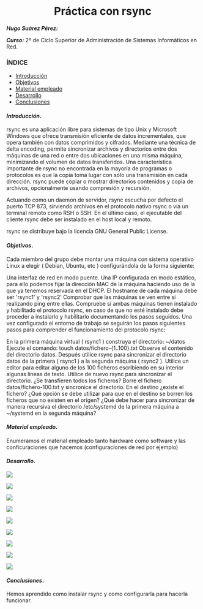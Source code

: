 <center>

# Práctica con rsync


</center>

***Hugo Suárez Pérez:***

***Curso:*** 2º de Ciclo Superior de Administración de Sistemas Informáticos en Red.

### ÍNDICE

+ [Introducción](#id1)
+ [Objetivos](#id2)
+ [Material empleado](#id3)
+ [Desarrollo](#id4)
+ [Conclusiones](#id5)


#### ***Introducción***. <a name="id1"></a>

rsync es una aplicación libre para sistemas de tipo Unix y Microsoft Windows que ofrece transmisión eficiente de datos incrementales, que opera también con datos comprimidos y cifrados. Mediante una técnica de delta encoding, permite sincronizar archivos y directorios entre dos máquinas de una red o entre dos ubicaciones en una misma máquina, minimizando el volumen de datos transferidos. Una característica importante de rsync no encontrada en la mayoría de programas o protocolos es que la copia toma lugar con sólo una transmisión en cada dirección. rsync puede copiar o mostrar directorios contenidos y copia de archivos, opcionalmente usando compresión y recursión.

Actuando como un daemon de servidor, rsync escucha por defecto el puerto TCP 873, sirviendo archivos en el protocolo nativo rsync o vía un terminal remoto como RSH o SSH. En el último caso, el ejecutable del cliente rsync debe ser instalado en el host local y remoto.

rsync se distribuye bajo la licencia GNU General Public License.

#### ***Objetivos***. <a name="id2"></a>

Cada miembro del grupo debe montar una máquina con sistema operativo Linux  a elegir ( Debian, Ubuntu, etc ) configurándola de la forma siguiente:

Una interfaz de red en modo puente. 
Una IP configurada en modo estático, para ello podemos fijar la dirección MAC  de la máquina haciendo uso de la que ya tenemos reservada en el DHCP.
El  hostname  de cada máquina debe ser 'rsync1' y 'rsync2' 
Comprobar que las máquinas se ven entre sí realizando ping entre ellas.
Compruebe si ambas máquinas tienen instalado y habilitado el protocolo rsync, en caso de que no esté instalado debe proceder a instalarlo y habilitarlo documentando los pasos seguidos.
Una vez configurado el entorno de trabajo se seguirán los pasos siguientes  pasos para comprender el funcionamiento del protocolo rsync:

En la primera máquina virtual ( rsync1 ) construya el directorio: ~/datos
Ejecute el comando: touch datos/fichero-{1..100}.txt
Observe el contenido del directorio datos. Después utilice rsync para sincronizar el directorio datos de la primera ( rsync1 ) a la segunda máquina ( rsync2 ).
Utilice un editor para editar alguno de los 100 ficheros escribiendo en su interior algunas líneas de texto.
Utilice de nuevo rsync para sincronizar el directorio. ¿Se transfieren todos los ficheros?
Borre el fichero datos/fichero-100.txt y sincronice el directorio. 
En el destino ¿existe el fichero?
¿Qué opción se debe utilizar para que en el destino se borren los ficheros que no existen en el origen?
¿Qué debe hacer para sincronizar de manera recursiva el directorio /etc/systemd de la primera máquina a ~/systemd en la segunda máquina?

#### ***Material empleado***. <a name="id3"></a>

Enumeramos el material empleado tanto hardware como software y las conficuraciones que hacemos (configuraciones de red por ejemplo) 

#### ***Desarrollo***. <a name="id4"></a>
![](img/b1.png)

![](img/b2.png)

![](img/b3.png)

![](img/01.png)

![](img/02.png)

![](img/03.png)

![](img/04.png)

![](img/05.png)

![](img/06.png)


#### ***Conclusiones***. <a name="id5"></a>

Hemos aprendido como instalar rsync y como configurarla para hacerla funcionar.
